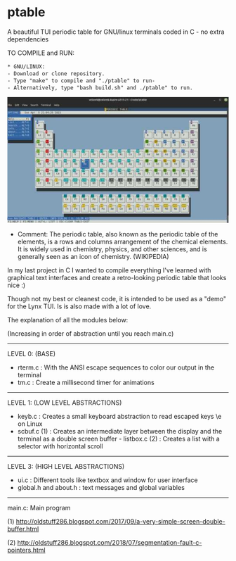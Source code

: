 # ptable
A beautiful TUI periodic table for GNU/linux terminals coded in C - no extra dependencies

TO COMPILE and RUN:  

    * GNU/LINUX:
    - Download or clone repository.
    - Type "make" to compile and "./ptable" to run-
    - Alternatively, type "bash build.sh" and ./ptable" to run.
    
    
![Alt text](sc0.jpg?raw=true "Demo")

* Comment:
The periodic table, also known as the periodic table of the elements, is a rows and columns arrangement of the chemical elements. It is widely used in chemistry, physics, and other sciences, and is generally seen as an icon of chemistry. (WIKIPEDIA)

In my last project in C I wanted to compile everything I've learned with graphical text interfaces and create a retro-looking periodic table that looks nice :) 

Though not my best or cleanest code, it is intended to be used as a "demo" for the Lynx TUI. Is is also made with a lot of love.

The explanation of all the modules below:

(Increasing in order of abstraction until you reach main.c)
________________

LEVEL 0: (BASE)
- rterm.c : With the ANSI escape sequences to color our output in the terminal
- tm.c : Create a millisecond timer for animations
_______________

LEVEL 1: (LOW LEVEL ABSTRACTIONS)
- keyb.c : Creates a small keyboard abstraction to read escaped keys \e on Linux
- scbuf.c (1) : Creates an intermediate layer between the display and the terminal as a double screen buffer - listbox.c (2) : Creates a list with a selector with horizontal scroll
_______________

LEVEL 3: (HIGH LEVEL ABSTRACTIONS)
- ui.c : Different tools like textbox and window for user interface
- global.h and about.h : text messages and global variables
_______________

main.c: Main program

(1) http://oldstuff286.blogspot.com/2017/09/a-very-simple-screen-double-buffer.html

(2) http://oldstuff286.blogspot.com/2018/07/segmentation-fault-c-pointers.html
